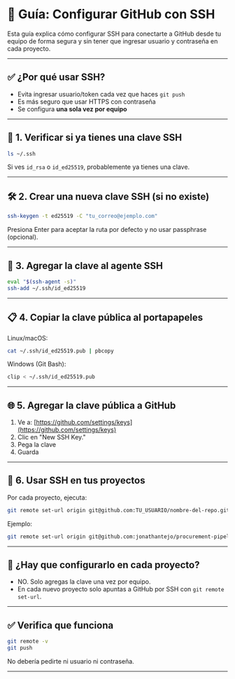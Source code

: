 # 🔐 Guía: Configurar GitHub con SSH

Esta guía explica cómo configurar SSH para conectarte a GitHub desde tu equipo de forma segura y sin tener que ingresar usuario y contraseña en cada proyecto.

---

## ✅ ¿Por qué usar SSH?

- Evita ingresar usuario/token cada vez que haces `git push`
- Es más seguro que usar HTTPS con contraseña
- Se configura **una sola vez por equipo**

---

## 🧰 1. Verificar si ya tienes una clave SSH

```bash
ls ~/.ssh
```

Si ves `id_rsa` o `id_ed25519`, probablemente ya tienes una clave.

---

## 🛠️ 2. Crear una nueva clave SSH (si no existe)

```bash
ssh-keygen -t ed25519 -C "tu_correo@ejemplo.com"
```

Presiona Enter para aceptar la ruta por defecto y no usar passphrase (opcional).

---

## 🚀 3. Agregar la clave al agente SSH

```bash
eval "$(ssh-agent -s)"
ssh-add ~/.ssh/id_ed25519
```

---

## 📋 4. Copiar la clave pública al portapapeles

Linux/macOS:

```bash
cat ~/.ssh/id_ed25519.pub | pbcopy
```

Windows (Git Bash):

```bash
clip < ~/.ssh/id_ed25519.pub
```

---

## 🌐 5. Agregar la clave pública a GitHub

1. Ve a: [https://github.com/settings/keys](https://github.com/settings/keys)
2. Clic en "New SSH Key."
3. Pega la clave
4. Guarda

---

## 🔁 6. Usar SSH en tus proyectos

Por cada proyecto, ejecuta:

```bash
git remote set-url origin git@github.com:TU_USUARIO/nombre-del-repo.git
```

Ejemplo:

```bash
git remote set-url origin git@github.com:jonathantejo/procurement-pipeline.git
```

---

## 🔂 ¿Hay que configurarlo en cada proyecto?

- NO. Solo agregas la clave una vez por equipo.
- En cada nuevo proyecto solo apuntas a GitHub por SSH con `git remote set-url`.

---

## ✅ Verifica que funciona

```bash
git remote -v
git push
```

No debería pedirte ni usuario ni contraseña.

---
